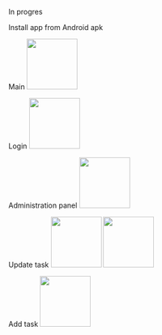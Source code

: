 In progres 


Install app from Android apk 



Main
<img src="![Screenshot_2022-11-19-20-32-10-65_5cc4c8b1bdb1789f65822cf5af52b4a1](https://user-images.githubusercontent.com/47826375/202868309-54d9a319-cf5e-4820-bb3f-720f82eb5ab3.jpg)" width="100">

Login 
<img src="![Screenshot_2022-11-19-20-32-13-44_5cc4c8b1bdb1789f65822cf5af52b4a1](https://user-images.githubusercontent.com/47826375/202868312-e45c481c-8593-4d0d-bef1-2d1e8f22f714.jpg)" width="100">

Administration panel
<img src="![Screenshot_2022-11-19-20-32-17-05_5cc4c8b1bdb1789f65822cf5af52b4a1](https://user-images.githubusercontent.com/47826375/202868315-23893c01-a98e-43f5-994c-a9d92542becf.jpg)" width="100">

Update task 
<img src="![Screenshot_2022-11-19-20-32-23-86_5cc4c8b1bdb1789f65822cf5af52b4a1](https://user-images.githubusercontent.com/47826375/202868316-79d59045-7ab1-414d-b140-01f6ebfc571f.jpg)" width="100">
<img src="![Screenshot_2022-11-19-20-32-26-45_5cc4c8b1bdb1789f65822cf5af52b4a1](https://user-images.githubusercontent.com/47826375/202868317-c3a039ec-f84e-4fa4-8ee1-7e56547d57a0.jpg)" width="100">

Add task 
<img src="https://user-images.githubusercontent.com/47826375/202868319-eddc329d-5636-4c34-ac08-d0946f8c7ee7.jpg" width="100">

